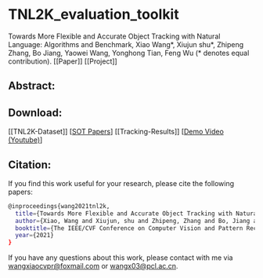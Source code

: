 # TNL2K_evaluation_toolkit

Towards More Flexible and Accurate Object Tracking with Natural Language: Algorithms and Benchmark, Xiao Wang*, Xiujun shu*, Zhipeng Zhang, Bo Jiang, Yaowei Wang, Yonghong Tian, Feng Wu (* denotes equal contribution). 
[[Paper]] 
[[Project]] 

## Abstract: 


## Download: 
[[TNL2K-Dataset]] 
[[SOT Papers](https://github.com/wangxiao5791509/Single_Object_Tracking_Paper_List)]
[[Tracking-Results]]
[[Demo Video (Youtube)](https://www.youtube.com/watch?v=7lvVDlkkff0&ab_channel=XiaoWang)]


## Citation:
If you find this work useful for your research, please cite the following papers: 
```bash
@inproceedings{wang2021tnl2k,
  title={Towards More Flexible and Accurate Object Tracking with Natural Language: Algorithms and Benchmark},
  author={Xiao, Wang and Xiujun, shu and Zhipeng, Zhang and Bo, Jiang and Yaowei, Wang and Yonghong, Tian and Feng, Wu},
  booktitle={The IEEE/CVF Conference on Computer Vision and Pattern Recognition (CVPR)},
  year={2021}
}
```

If you have any questions about this work, please contact with me via wangxiaocvpr@foxmail.com or wangx03@pcl.ac.cn. 

